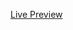 [Live Preview]([https://mowalid3.github.io/mos-e-commerce-template/](https://mowalid3.github.io/food-app/))
